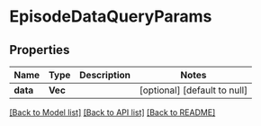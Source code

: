 # EpisodeDataQueryParams

## Properties
Name | Type | Description | Notes
------------ | ------------- | ------------- | -------------
**data** | **Vec<String>** |  | [optional] [default to null]

[[Back to Model list]](../README.md#documentation-for-models) [[Back to API list]](../README.md#documentation-for-api-endpoints) [[Back to README]](../README.md)


